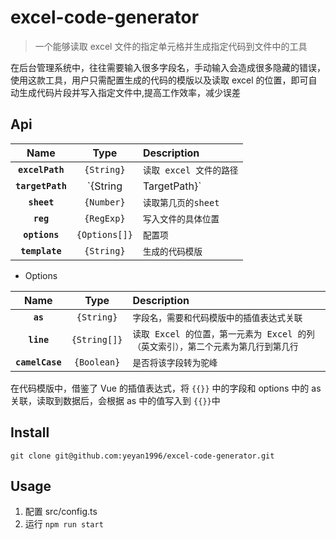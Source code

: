 # excel-code-generator
> 一个能够读取 excel 文件的指定单元格并生成指定代码到文件中的工具

在后台管理系统中，往往需要输入很多字段名，手动输入会造成很多隐藏的错误，使用这款工具，用户只需配置生成的代码的模版以及读取 excel 的位置，即可自动生成代码片段并写入指定文件中,提高工作效率，减少误差

## Api
|Name|Type|Description|
|:--:|:--:|:----------|
|**`excelPath`**|`{String}`|`读取 excel 文件的路径`
|**`targetPath`**|`{String | TargetPath}`|`目标路径`
|**`sheet`**|`{Number}`|`读取第几页的sheet`
|**`reg`**|`{RegExp}`|`写入文件的具体位置`
|**`options`**|`{Options[]}`|`配置项`
|**`template`**|`{String}`|`生成的代码模版`

* Options

|Name|Type|Description|
|:--:|:--:|:----------|
|**`as`**|`{String}`|`字段名，需要和代码模版中的插值表达式关联`
|**`line`**|`{String[]}`|`读取 Excel 的位置，第一元素为 Excel 的列（英文索引），第二个元素为第几行到第几行`
|**`camelCase`**|`{Boolean}`|`是否将该字段转为驼峰`


在代码模版中，借鉴了 Vue 的插值表达式，将 `{{}}` 中的字段和 options 中的 as 关联，读取到数据后，会根据 as 中的值写入到 `{{}}`中

## Install
```
git clone git@github.com:yeyan1996/excel-code-generator.git
```


## Usage
1. 配置 src/config.ts
2. 运行 `npm run start`



